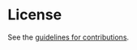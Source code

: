 # License

See the
[guidelines for contributions](https://github.com/core-wg/corrclar/blob/main/CONTRIBUTING.md).
